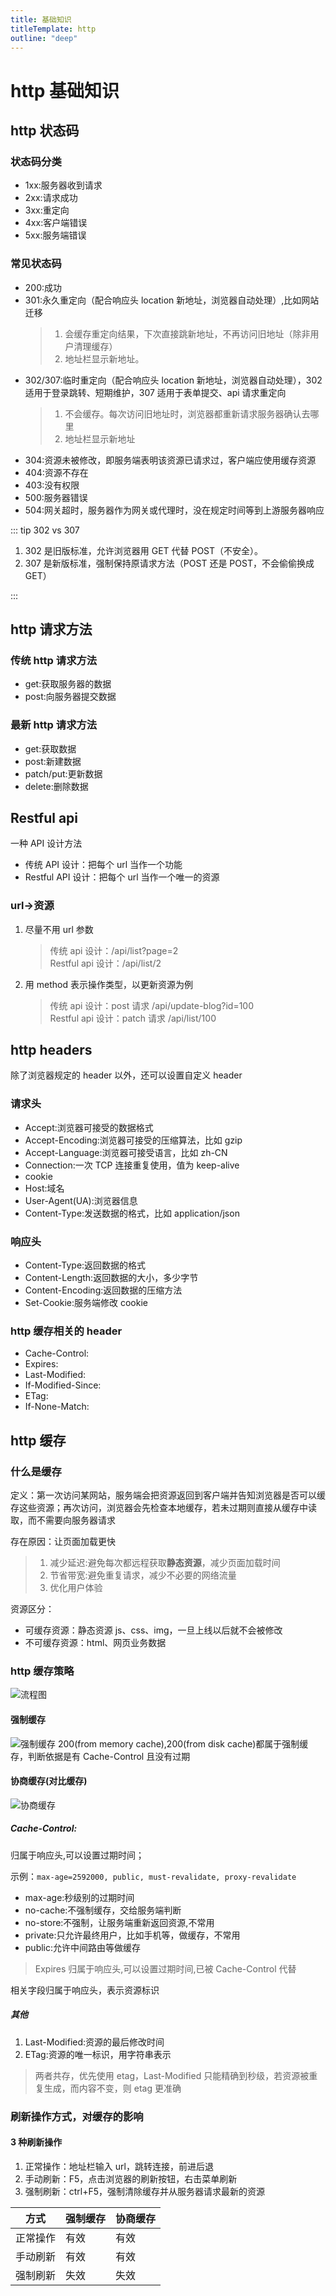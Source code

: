 ```yaml
---
title: 基础知识
titleTemplate: http
outline: "deep"
---
```


# http 基础知识

## http 状态码

### 状态码分类

- 1xx:服务器收到请求
- 2xx:请求成功
- 3xx:重定向
- 4xx:客户端错误
- 5xx:服务端错误

### 常见状态码

- 200:成功
- 301:永久重定向（配合响应头 location 新地址，浏览器自动处理）,比如网站迁移
  > 1. 会缓存重定向结果，下次直接跳新地址，不再访问旧地址（除非用户清理缓存）
  > 2. 地址栏显示新地址。
- 302/307:临时重定向（配合响应头 location 新地址，浏览器自动处理），302 适用于登录跳转、短期维护，307 适用于表单提交、api 请求重定向
  > 1. 不会缓存。每次访问旧地址时，浏览器都重新请求服务器确认去哪里
  > 2. 地址栏显示新地址
- 304:资源未被修改，即服务端表明该资源已请求过，客户端应使用缓存资源
- 404:资源不存在
- 403:没有权限
- 500:服务器错误
- 504:网关超时，服务器作为网关或代理时，没在规定时间等到上游服务器响应

::: tip 302 vs 307

1. 302 是旧版标准，允许浏览器用 GET 代替 POST（不安全）。
2. 307 是新版标准，强制保持原请求方法（POST 还是 POST，不会偷偷换成 GET）

:::

## http 请求方法

### 传统 http 请求方法

- get:获取服务器的数据
- post:向服务器提交数据

### 最新 http 请求方法

- get:获取数据
- post:新建数据
- patch/put:更新数据
- delete:删除数据

## Restful api

一种 API 设计方法

- 传统 API 设计：把每个 url 当作一个功能
- Restful API 设计：把每个 url 当作一个唯一的资源

### url->资源

1. 尽量不用 url 参数
   > 传统 api 设计：/api/list?page=2<br/>
   > Restful api 设计：/api/list/2
2. 用 method 表示操作类型，以更新资源为例
   > 传统 api 设计：post 请求 /api/update-blog?id=100<br/>
   > Restful api 设计：patch 请求 /api/list/100

## http headers

除了浏览器规定的 header 以外，还可以设置自定义 header

### 请求头

- Accept:浏览器可接受的数据格式
- Accept-Encoding:浏览器可接受的压缩算法，比如 gzip
- Accept-Language:浏览器可接受语言，比如 zh-CN
- Connection:一次 TCP 连接重复使用，值为 keep-alive
- cookie
- Host:域名
- User-Agent(UA):浏览器信息
- Content-Type:发送数据的格式，比如 application/json

### 响应头

- Content-Type:返回数据的格式
- Content-Length:返回数据的大小，多少字节
- Content-Encoding:返回数据的压缩方法
- Set-Cookie:服务端修改 cookie

### http 缓存相关的 header

- Cache-Control:
- Expires:
- Last-Modified:
- If-Modified-Since:
- ETag:
- If-None-Match:

## http 缓存

### 什么是缓存

定义：第一次访问某网站，服务端会把资源返回到客户端并告知浏览器是否可以缓存这些资源；再次访问，浏览器会先检查本地缓存，若未过期则直接从缓存中读取，而不需要向服务器请求

存在原因：让页面加载更快

> 1. 减少延迟:避免每次都远程获取**静态资源**，减少页面加载时间
> 2. 节省带宽:避免重复请求，减少不必要的网络流量
> 3. 优化用户体验

资源区分：

- 可缓存资源：静态资源 js、css、img，一旦上线以后就不会被修改
- 不可缓存资源：html、网页业务数据

### http 缓存策略

![流程图](./img/001_cache_flow.jpg)

#### 强制缓存

![强制缓存](./img/001_mustcache.png)
200(from memory cache),200(from disk cache)都属于强制缓存，判断依据是有 Cache-Control 且没有过期

#### 协商缓存(对比缓存)

![协商缓存](./img/001_cache_choose.png)

##### Cache-Control:

归属于响应头,可以设置过期时间；

示例：`max-age=2592000, public, must-revalidate, proxy-revalidate`

- max-age:秒级别的过期时间
- no-cache:不强制缓存，交给服务端判断
- no-store:不强制，让服务端重新返回资源,不常用
- private:只允许最终用户，比如手机等，做缓存，不常用
- public:允许中间路由等做缓存

> Expires 归属于响应头,可以设置过期时间,已被 Cache-Control 代替

相关字段归属于响应头，表示资源标识

##### 其他

1. Last-Modified:资源的最后修改时间
2. ETag:资源的唯一标识，用字符串表示

> 两者共存，优先使用 etag，Last-Modified 只能精确到秒级，若资源被重复生成，而内容不变，则 etag 更准确

### 刷新操作方式，对缓存的影响

#### 3 种刷新操作

1. 正常操作：地址栏输入 url，跳转连接，前进后退
2. 手动刷新：F5，点击浏览器的刷新按钮，右击菜单刷新
3. 强制刷新：ctrl+F5，强制清除缓存并从服务器请求最新的资源

| 方式     | 强制缓存 | 协商缓存 |
| -------- | -------- | -------- |
| 正常操作 | 有效     | 有效     |
| 手动刷新 | 有效     | 有效     |
| 强制刷新 | 失效     | 失效     |
